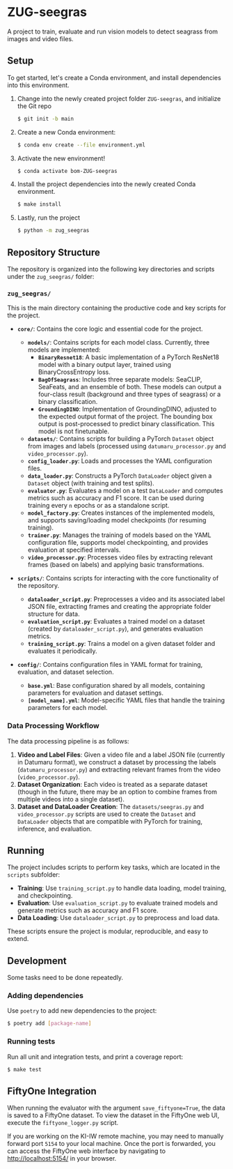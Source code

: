 # ZUG-seegras

A project to train, evaluate and run vision models to detect seagrass from images and video files.

## Setup

To get started, let's create a Conda environment, and install dependencies into this environment.

1. Change into the newly created project folder `ZUG-seegras`, and initialize the Git repo
    ```bash
    $ git init -b main
    ```
1. Create a new Conda environment:
    ```bash
    $ conda env create --file environment.yml
    ```
1. Activate the new environment!
    ```bash
    $ conda activate bom-ZUG-seegras
    ```
1. Install the project dependencies into the newly created Conda environment.
    ```bash
    $ make install
    ```
1. Lastly, run the project
    ```bash
    $ python -m zug_seegras
    ```

## Repository Structure

The repository is organized into the following key directories and scripts under the `zug_seegras/` folder:

### `zug_seegras/`
This is the main directory containing the productive code and key scripts for the project.

- **`core/`**: Contains the core logic and essential code for the project.
    - **`models/`**: Contains scripts for each model class. Currently, three models are implemented:
        - **`BinaryResnet18`**: A basic implementation of a PyTorch ResNet18 model with a binary output layer, trained using BinaryCrossEntropy loss.
        - **`BagOfSeagrass`**: Includes three separate models: SeaCLIP, SeaFeats, and an ensemble of both. These models can output a four-class result (background and three types of seagrass) or a binary classification.
        - **`GroundingDINO`**: Implementation of GroundingDINO, adjusted to the expected output format of the project. The bounding box output is post-processed to predict binary classification. This model is not finetunable.
    - **`datasets/`**: Contains scripts for building a PyTorch `Dataset` object from images and labels (processed using `datumaru_processor.py` and `video_processor.py`).
    - **`config_loader.py`**: Loads and processes the YAML configuration files.
    - **`data_loader.py`**: Constructs a PyTorch `DataLoader` object given a `Dataset` object (with training and test splits).
    - **`evaluator.py`**: Evaluates a model on a test `DataLoader` and computes metrics such as accuracy and F1 score. It can be used during training every `n` epochs or as a standalone script.
    - **`model_factory.py`**: Creates instances of the implemented models, and supports saving/loading model checkpoints (for resuming training).
    - **`trainer.py`**: Manages the training of models based on the YAML configuration file, supports model checkpointing, and provides evaluation at specified intervals.
    - **`video_processor.py`**: Processes video files by extracting relevant frames (based on labels) and applying basic transformations.

- **`scripts/`**: Contains scripts for interacting with the core functionality of the repository.
    - **`dataloader_script.py`**: Preprocesses a video and its associated label JSON file, extracting frames and creating the appropriate folder structure for data.
    - **`evaluation_script.py`**: Evaluates a trained model on a dataset (created by `dataloader_script.py`), and generates evaluation metrics.
    - **`training_script.py`**: Trains a model on a given dataset folder and evaluates it periodically.

- **`config/`**: Contains configuration files in YAML format for training, evaluation, and dataset selection.
    - **`base.yml`**: Base configuration shared by all models, containing parameters for evaluation and dataset settings.
    - **`[model_name].yml`**: Model-specific YAML files that handle the training parameters for each model.

### Data Processing Workflow
The data processing pipeline is as follows:
1. **Video and Label Files**: Given a video file and a label JSON file (currently in Datumaru format), we construct a dataset by processing the labels (`datumaru_processor.py`) and extracting relevant frames from the video (`video_processor.py`).
2. **Dataset Organization**: Each video is treated as a separate dataset (though in the future, there may be an option to combine frames from multiple videos into a single dataset).
3. **Dataset and DataLoader Creation**: The `datasets/seegras.py` and `video_processor.py` scripts are used to create the `Dataset` and `DataLoader` objects that are compatible with PyTorch for training, inference, and evaluation.


## Running

The project includes scripts to perform key tasks, which are located in the `scripts` subfolder:

- **Training**: Use `training_script.py` to handle data loading, model training, and checkpointing.
- **Evaluation**: Use `evaluation_script.py` to evaluate trained models and generate metrics such as accuracy and F1 score.
- **Data Loading**: Use `dataloader_script.py` to preprocess and load data.

These scripts ensure the project is modular, reproducible, and easy to extend.


## Development
Some tasks need to be done repeatedly.

### Adding dependencies
Use `poetry` to add new dependencies to the project:
```bash
$ poetry add [package-name]
```

### Running tests
Run all unit and integration tests, and print a coverage report:
```bash
$ make test
```

## FiftyOne Integration

When running the evaluator with the argument `save_fiftyone=True`, the data is saved to a FiftyOne dataset. To view the dataset in the FiftyOne web UI, execute the `fiftyone_logger.py` script.

If you are working on the KI-IW remote machine, you may need to manually forward port `5154` to your local machine. Once the port is forwarded, you can access the FiftyOne web interface by navigating to [http://localhost:5154/](http://localhost:5154/) in your browser.
